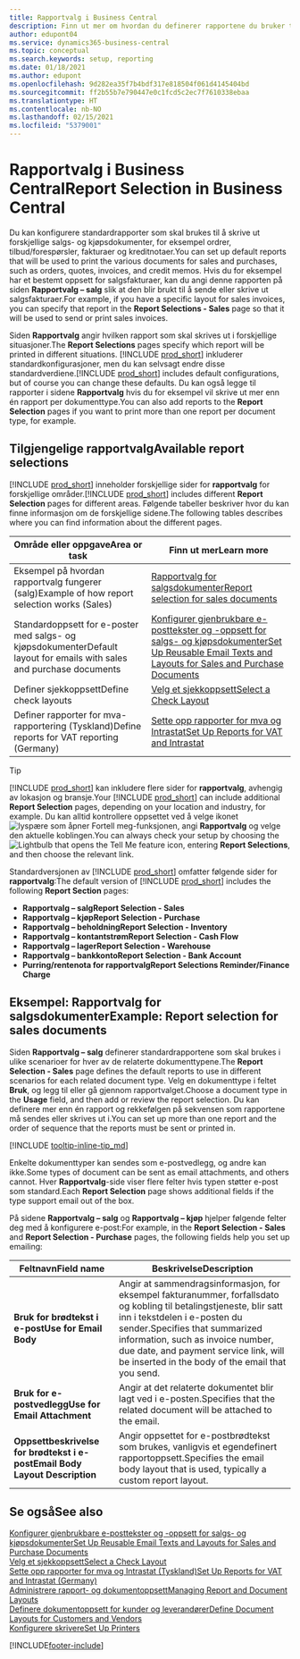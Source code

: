 ```yaml
---
title: Rapportvalg i Business Central
description: Finn ut mer om hvordan du definerer rapportene du bruker til å skrive ut ulike typer dokumenter i Business Central.
author: edupont04
ms.service: dynamics365-business-central
ms.topic: conceptual
ms.search.keywords: setup, reporting
ms.date: 01/18/2021
ms.author: edupont
ms.openlocfilehash: 9d282ea35f7b4bdf317e818504f061d4145404bd
ms.sourcegitcommit: ff2b55b7e790447e0c1fcd5c2ec7f7610338ebaa
ms.translationtype: HT
ms.contentlocale: nb-NO
ms.lasthandoff: 02/15/2021
ms.locfileid: "5379001"
---
```

# <a name="report-selection-in-business-central"></a><span data-ttu-id="aaa86-103">Rapportvalg i Business Central</span><span class="sxs-lookup"><span data-stu-id="aaa86-103">Report Selection in Business Central</span></span>

<span data-ttu-id="aaa86-104">Du kan konfigurere standardrapporter som skal brukes til å skrive ut forskjellige salgs- og kjøpsdokumenter, for eksempel ordrer, tilbud/forespørsler, fakturaer og kreditnotaer.</span><span class="sxs-lookup"><span data-stu-id="aaa86-104">You can set up default reports that will be used to print the various documents for sales and purchases, such as orders, quotes, invoices, and credit memos.</span></span> <span data-ttu-id="aaa86-105">Hvis du for eksempel har et bestemt oppsett for salgsfakturaer, kan du angi denne rapporten på siden **Rapportvalg – salg** slik at den blir brukt til å sende eller skrive ut salgsfakturaer.</span><span class="sxs-lookup"><span data-stu-id="aaa86-105">For example, if you have a specific layout for sales invoices, you can specify that report in the **Report Selections - Sales** page so that it will be used to send or print sales invoices.</span></span>  

<span data-ttu-id="aaa86-106">Siden **Rapportvalg** angir hvilken rapport som skal skrives ut i forskjellige situasjoner.</span><span class="sxs-lookup"><span data-stu-id="aaa86-106">The **Report Selections** pages specify which report will be printed in different situations.</span></span> <span data-ttu-id="aaa86-107">[!INCLUDE [prod_short](includes/prod_short.md)] inkluderer standardkonfigurasjoner, men du kan selvsagt endre disse standardverdiene.</span><span class="sxs-lookup"><span data-stu-id="aaa86-107">[!INCLUDE [prod_short](includes/prod_short.md)] includes default configurations, but of course you can change these defaults.</span></span> <span data-ttu-id="aaa86-108">Du kan også legge til rapporter i sidene **Rapportvalg** hvis du for eksempel vil skrive ut mer enn én rapport per dokumenttype.</span><span class="sxs-lookup"><span data-stu-id="aaa86-108">You can also add reports to the **Report Selection** pages if you want to print more than one report per document type, for example.</span></span>  

## <a name="available-report-selections"></a><span data-ttu-id="aaa86-109">Tilgjengelige rapportvalg</span><span class="sxs-lookup"><span data-stu-id="aaa86-109">Available report selections</span></span>

<span data-ttu-id="aaa86-110">[!INCLUDE [prod_short](includes/prod_short.md)] inneholder forskjellige sider for **rapportvalg** for forskjellige områder.</span><span class="sxs-lookup"><span data-stu-id="aaa86-110">[!INCLUDE [prod_short](includes/prod_short.md)] includes different **Report Selection** pages for different areas.</span></span> <span data-ttu-id="aaa86-111">Følgende tabeller beskriver hvor du kan finne informasjon om de forskjellige sidene.</span><span class="sxs-lookup"><span data-stu-id="aaa86-111">The following tables describes where you can find information about the different pages.</span></span>  

|<span data-ttu-id="aaa86-112">Område eller oppgave</span><span class="sxs-lookup"><span data-stu-id="aaa86-112">Area or task</span></span>  |<span data-ttu-id="aaa86-113">Finn ut mer</span><span class="sxs-lookup"><span data-stu-id="aaa86-113">Learn more</span></span>|
|--------------|----------|
|<span data-ttu-id="aaa86-114">Eksempel på hvordan rapportvalg fungerer (salg)</span><span class="sxs-lookup"><span data-stu-id="aaa86-114">Example of how report selection works (Sales)</span></span>|[<span data-ttu-id="aaa86-115">Rapportvalg for salgsdokumenter</span><span class="sxs-lookup"><span data-stu-id="aaa86-115">Report selection for sales documents</span></span>](#example-report-selection-for-sales-documents)|
|<span data-ttu-id="aaa86-116">Standardoppsett for e-poster med salgs- og kjøpsdokumenter</span><span class="sxs-lookup"><span data-stu-id="aaa86-116">Default layout for emails with sales and purchase documents</span></span>  |[<span data-ttu-id="aaa86-117">Konfigurer gjenbrukbare e-posttekster og -oppsett for salgs- og kjøpsdokumenter</span><span class="sxs-lookup"><span data-stu-id="aaa86-117">Set Up Reusable Email Texts and Layouts for Sales and Purchase Documents</span></span>](admin-how-setup-email.md#set-up-reusable-email-texts-and-layouts-for-sales-and-purchase-documents) |
|<span data-ttu-id="aaa86-118">Definer sjekkoppsett</span><span class="sxs-lookup"><span data-stu-id="aaa86-118">Define check layouts</span></span>     |[<span data-ttu-id="aaa86-119">Velg et sjekkoppsett</span><span class="sxs-lookup"><span data-stu-id="aaa86-119">Select a Check Layout</span></span>](finance-how-define-check-layouts.md) |
|<span data-ttu-id="aaa86-120">Definer rapporter for mva-rapportering (Tyskland)</span><span class="sxs-lookup"><span data-stu-id="aaa86-120">Define reports for VAT reporting (Germany)</span></span>|[<span data-ttu-id="aaa86-121">Sette opp rapporter for mva og Intrastat</span><span class="sxs-lookup"><span data-stu-id="aaa86-121">Set Up Reports for VAT and Intrastat</span></span>](LocalFunctionality/Germany/how-to-set-up-reports-for-vat-and-intrastat.md) |

> [!TIP]
> <span data-ttu-id="aaa86-122">[!INCLUDE [prod_short](includes/prod_short.md)] kan inkludere flere sider for **rapportvalg**, avhengig av lokasjon og bransje.</span><span class="sxs-lookup"><span data-stu-id="aaa86-122">Your [!INCLUDE [prod_short](includes/prod_short.md)] can include additional **Report Selection** pages, depending on your location and industry, for example.</span></span> <span data-ttu-id="aaa86-123">Du kan alltid kontrollere oppsettet ved å velge ikonet ![lyspære som åpner Fortell meg-funksjonen](media/ui-search/search_small.png "Fortell hva du vil gjøre"), angi **Rapportvalg** og velge den aktuelle koblingen.</span><span class="sxs-lookup"><span data-stu-id="aaa86-123">You can always check your setup by choosing the ![Lightbulb that opens the Tell Me feature](media/ui-search/search_small.png "Tell me what you want to do") icon, entering **Report Selections**, and then choose the relevant link.</span></span>

<span data-ttu-id="aaa86-124">Standardversjonen av [!INCLUDE [prod_short](includes/prod_short.md)] omfatter følgende sider for **rapportvalg**:</span><span class="sxs-lookup"><span data-stu-id="aaa86-124">The default version of [!INCLUDE [prod_short](includes/prod_short.md)] includes the following **Report Section** pages:</span></span>

* <span data-ttu-id="aaa86-125">**Rapportvalg – salg**</span><span class="sxs-lookup"><span data-stu-id="aaa86-125">**Report Selection - Sales**</span></span>  
* <span data-ttu-id="aaa86-126">**Rapportvalg – kjøp**</span><span class="sxs-lookup"><span data-stu-id="aaa86-126">**Report Selection - Purchase**</span></span>  
* <span data-ttu-id="aaa86-127">**Rapportvalg – beholdning**</span><span class="sxs-lookup"><span data-stu-id="aaa86-127">**Report Selection - Inventory**</span></span>  
* <span data-ttu-id="aaa86-128">**Rapportvalg – kontantstrøm**</span><span class="sxs-lookup"><span data-stu-id="aaa86-128">**Report Selection - Cash Flow**</span></span>  
* <span data-ttu-id="aaa86-129">**Rapportvalg – lager**</span><span class="sxs-lookup"><span data-stu-id="aaa86-129">**Report Selection - Warehouse**</span></span>  
* <span data-ttu-id="aaa86-130">**Rapportvalg – bankkonto**</span><span class="sxs-lookup"><span data-stu-id="aaa86-130">**Report Selection - Bank Account**</span></span>  
* <span data-ttu-id="aaa86-131">**Purring/rentenota for rapportvalg**</span><span class="sxs-lookup"><span data-stu-id="aaa86-131">**Report Selections Reminder/Finance Charge**</span></span>  

## <a name="example-report-selection-for-sales-documents"></a><span data-ttu-id="aaa86-132">Eksempel: Rapportvalg for salgsdokumenter</span><span class="sxs-lookup"><span data-stu-id="aaa86-132">Example: Report selection for sales documents</span></span>

<span data-ttu-id="aaa86-133">Siden **Rapportvalg – salg** definerer standardrapportene som skal brukes i ulike scenarioer for hver av de relaterte dokumenttypene.</span><span class="sxs-lookup"><span data-stu-id="aaa86-133">The **Report Selection - Sales** page defines the default reports to use in different scenarios for each related document type.</span></span> <span data-ttu-id="aaa86-134">Velg en dokumenttype i feltet **Bruk**, og legg til eller gå gjennom rapportvalget.</span><span class="sxs-lookup"><span data-stu-id="aaa86-134">Choose a document type in the **Usage** field, and then add or review the report selection.</span></span> <span data-ttu-id="aaa86-135">Du kan definere mer enn én rapport og rekkefølgen på sekvensen som rapportene må sendes eller skrives ut i.</span><span class="sxs-lookup"><span data-stu-id="aaa86-135">You can set up more than one report and the order of sequence that the reports must be sent or printed in.</span></span>  

[!INCLUDE [tooltip-inline-tip_md](includes/tooltip-inline-tip_md.md)]

<span data-ttu-id="aaa86-136">Enkelte dokumenttyper kan sendes som e-postvedlegg, og andre kan ikke.</span><span class="sxs-lookup"><span data-stu-id="aaa86-136">Some types of document can be sent as email attachments, and others cannot.</span></span> <span data-ttu-id="aaa86-137">Hver **Rapportvalg**-side viser flere felter hvis typen støtter e-post som standard.</span><span class="sxs-lookup"><span data-stu-id="aaa86-137">Each **Report Selection** page shows additional fields if the type support email out of the box.</span></span>  

<span data-ttu-id="aaa86-138">På sidene **Rapportvalg – salg** og **Rapportvalg – kjøp** hjelper følgende felter deg med å konfigurere e-post:</span><span class="sxs-lookup"><span data-stu-id="aaa86-138">For example, in the **Report Selection - Sales** and **Report Selection - Purchase** pages, the following fields help you set up emailing:</span></span>

|<span data-ttu-id="aaa86-139">Feltnavn</span><span class="sxs-lookup"><span data-stu-id="aaa86-139">Field name</span></span> |<span data-ttu-id="aaa86-140">Beskrivelse</span><span class="sxs-lookup"><span data-stu-id="aaa86-140">Description</span></span>  |
|-----------|-------------|
|<span data-ttu-id="aaa86-141">**Bruk for brødtekst i e-post**</span><span class="sxs-lookup"><span data-stu-id="aaa86-141">**Use for Email Body**</span></span>| <span data-ttu-id="aaa86-142">Angir at sammendragsinformasjon, for eksempel fakturanummer, forfallsdato og kobling til betalingstjeneste, blir satt inn i tekstdelen i e-posten du sender.</span><span class="sxs-lookup"><span data-stu-id="aaa86-142">Specifies that summarized information, such as invoice number, due date, and payment service link, will be inserted in the body of the email that you send.</span></span>        |
|<span data-ttu-id="aaa86-143">**Bruk for e-postvedlegg**</span><span class="sxs-lookup"><span data-stu-id="aaa86-143">**Use for Email Attachment**</span></span>| <span data-ttu-id="aaa86-144">Angir at det relaterte dokumentet blir lagt ved i e-posten.</span><span class="sxs-lookup"><span data-stu-id="aaa86-144">Specifies that the related document will be attached to the email.</span></span>|
|<span data-ttu-id="aaa86-145">**Oppsettbeskrivelse for brødtekst i e-post**</span><span class="sxs-lookup"><span data-stu-id="aaa86-145">**Email Body Layout Description**</span></span>|<span data-ttu-id="aaa86-146">Angir oppsettet for e-postbrødtekst som brukes, vanligvis et egendefinert rapportoppsett.</span><span class="sxs-lookup"><span data-stu-id="aaa86-146">Specifies the email body layout that is used, typically a custom report layout.</span></span> |

## <a name="see-also"></a><span data-ttu-id="aaa86-147">Se også</span><span class="sxs-lookup"><span data-stu-id="aaa86-147">See also</span></span>

[<span data-ttu-id="aaa86-148">Konfigurer gjenbrukbare e-posttekster og -oppsett for salgs- og kjøpsdokumenter</span><span class="sxs-lookup"><span data-stu-id="aaa86-148">Set Up Reusable Email Texts and Layouts for Sales and Purchase Documents</span></span>](admin-how-setup-email.md#set-up-reusable-email-texts-and-layouts-for-sales-and-purchase-documents)  
[<span data-ttu-id="aaa86-149">Velg et sjekkoppsett</span><span class="sxs-lookup"><span data-stu-id="aaa86-149">Select a Check Layout</span></span>](finance-how-define-check-layouts.md)  
[<span data-ttu-id="aaa86-150">Sette opp rapporter for mva og Intrastat (Tyskland)</span><span class="sxs-lookup"><span data-stu-id="aaa86-150">Set Up Reports for VAT and Intrastat (Germany)</span></span>](LocalFunctionality/Germany/how-to-set-up-reports-for-vat-and-intrastat.md)  
[<span data-ttu-id="aaa86-151">Administrere rapport- og dokumentoppsett</span><span class="sxs-lookup"><span data-stu-id="aaa86-151">Managing Report and Document Layouts</span></span>](ui-manage-report-layouts.md)  
[<span data-ttu-id="aaa86-152">Definere dokumentoppsett for kunder og leverandører</span><span class="sxs-lookup"><span data-stu-id="aaa86-152">Define Document Layouts for Customers and Vendors</span></span>](ui-define-customer-vendor-document-layouts.md)  
[<span data-ttu-id="aaa86-153">Konfigurere skrivere</span><span class="sxs-lookup"><span data-stu-id="aaa86-153">Set Up Printers</span></span>](ui-specify-printer-selection-reports.md)  


[!INCLUDE[footer-include](includes/footer-banner.md)]